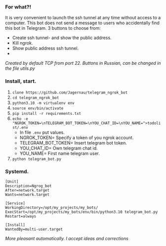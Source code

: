 ### For what?!
It is very convenient to launch the ssh tunnel at any time without access to a computer. 
This bot does not send a message to users who accidentally find this bot in Telegram.
3 buttons to choose from:
* Create ssh tunnel- and show the public address.
* Kill ngrok.
* Show public address ssh tunnel.
* 
*Created by default TCP from port 22.*
*Buttons in Russian, can be changed in the file utils.py*

### Install, start.

1. `clone https://github.com/Jagernau/telegram_ngrok_bot`
2. `cd telegram_ngrok_bot`
2. `python3.10 -m virtualenv env`
3. `source env/bin/activate`
4. `pip install -r requirements.txt`
5. `echo -e "NGROK_TOKEN=\nTELEGRAM_BOT_TOKEN=\nYOU_CHAT_ID=\nYOU_NAME=">todolist/.env`
    * In file `.env` put values.
    * NGROK_TOKEN= Specify a token of you ngrok account.
    * TELEGRAM_BOT_TOKEN= Insert telegram bot token.
    * YOU_CHAT_ID= Own telegram chat id.
    * YOU_NAME= First name telegram user.   
6. `python telegram_bot.py`


### Systemd.
```
[Unit]
Description=Ngrog_bot
After=network.target
Wants=network.target

[Service]
WorkingDirectory=/opt/my_projects/my_bots/
ExecStart=/opt/my_projects/my_bots/env/bin/python3.10 telegram_bot.py
Restart=always

[Install]
WantedBy=multi-user.target
```

*More pleasant automatically.*
*I accept ideas and corrections*
